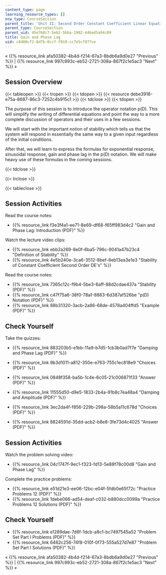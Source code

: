 ```yaml
---
content_type: page
learning_resource_types: []
ocw_type: CourseSection
parent_title: 'Unit II: Second Order Constant Coefficient Linear Equations'
parent_type: CourseSection
parent_uid: 45e768c7-5eb2-5bba-1902-446ed5a94c09
title: Gain and Phase Lag
uid: c8408cf2-8d7b-0ccf-f919-cc7e5cf977ce
---
```


« {{% resource_link afa50382-4b4d-f214-67a3-8bdb6a9d0e27 "Previous" %}} | {{% resource_link 997c993c-eb52-2721-308a-867f2c1e5ac3 "Next" %}} »

Session Overview
----------------

{{< tableopen >}}
{{< tropen >}}
{{< tdopen >}}
{{< resource debe3918-e75a-8687-86c3-7252c4b915c1 >}}
{{< tdclose >}}
{{< tdopen >}}


The purpose of this session is to introduce the operator notation p(D). This will simplify the writing of differential equations and point the way to a more complete discussion of operators and their uses in a few sessions.

We will start with the important notion of stability which tells us that the system will respond in essentially the same way to a given input regardless of the initial conditions.

After that, we will learn to express the formulas for exponential response, sinusoidal response, gain and phase lag in the p(D) notation. We will make heavy use of these formulas in the coming sessions.


{{< tdclose >}}

{{< trclose >}}

{{< tableclose >}}

Session Activities
------------------

Read the course notes:

*   {{% resource_link f3e3f4a1-ee71-8e69-df68-f65ff983d4c2 "Gain and Phase Lag: Introduction (PDF)" %}}

Watch the lecture video clips:

*   {{% resource_link ebb2a269-8e0f-6ba5-796c-9041a47b23c4 "Definition of Stability" %}}
*   {{% resource_link 4e5b240e-3ca6-3512-8bef-8eb13ea3e1e3 "Stability of Constant Coefficient Second Order DE's" %}}

Read the course notes:

*   {{% resource_link 7365c12c-f9b4-5be3-6aff-88d2cdae437a "Stability (PDF)" %}}
*   {{% resource_link c47f75a6-38f0-78a1-8883-6d387af526be "p(D) Notation (PDF)" %}}
*   {{% resource_link 88b31320-3acb-2a86-68de-4578a404ffd5 "Example (PDF)" %}}

Check Yourself
--------------

Take the quizzes:

*   {{% resource_link 883203b5-e1bb-11a9-b7d5-1cb3b0ad7f7e "Damping and Phase Lag (PDF)" %}}
*   {{% resource_link 9b3d1011-a812-350e-e763-755c1ec818e9 "Choices (PDF)" %}}
*   {{% resource_link 0848f358-ba5b-1c4e-6c05-21c006871f33 "Answer (PDF)" %}}
  
*   {{% resource_link 11555d50-d9e5-1833-2b4a-91b8c7ea48a4 "Damping and Amplitude (PDF)" %}}
*   {{% resource_link 3ec2da4f-f856-229b-298a-58b5a11c678d "Choices (PDF)" %}}
*   {{% resource_link 8824591d-35dd-acb2-b8e8-3fe73d4c4025 "Answer (PDF)" %}}

Session Activities
------------------

Watch the problem solving video:

*   {{% resource_link 04c1747f-9ec1-f323-fd13-5e88f78c00d8 "Gain and Phase Lag" %}}

Complete the practice problems:

*   {{% resource_link e51d21e3-ee06-12bc-e04f-5fdb0e65f72c "Practice Problems 12 (PDF)" %}}
*   {{% resource_link 1debe066-ad54-deaf-c032-b880dcc0099a "Practice Problems 12 Solutions (PDF)" %}}

Check Yourself
--------------

*   {{% resource_link e1289dae-7d6f-1dcb-a8c1-bc7497545a52 "Problem Set Part I Problems (PDF)" %}}
*   {{% resource_link 6462c256-74f8-010f-0f73-555a527d7e87 "Problem Set Part I Solutions (PDF)" %}}

« {{% resource_link afa50382-4b4d-f214-67a3-8bdb6a9d0e27 "Previous" %}} | {{% resource_link 997c993c-eb52-2721-308a-867f2c1e5ac3 "Next" %}} »
